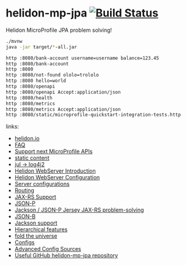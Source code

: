 # helidon-mp-jpa [![Build Status](https://travis-ci.org/daggerok/helidon-mp-jpa.svg?branch=master)](https://travis-ci.org/daggerok/helidon-mp-jpa)
Helidon MicroProfile JPA problem solving!

```bash
./mvnw
java -jar target/*-all.jar

http :8080/bank-account username=username balance=123.45
http :8080/bank-account
http :8080
http :8080/not-found ololo=trololo
http :8080 hello=world
http :8080/openapi
http :8080/openapi Accept:application/json
http :8080/health
http :8080/metrics
http :8080/metrics Accept:application/json
http :8080/static/microprofile-quickstart-integration-tests.http
```

links:

* [helidon.io](https://helidon.io)
* [FAQ](https://github.com/oracle/helidon/wiki/FAQ)
* [Support next MicroProfile APIs](https://github.com/oracle/helidon/wiki/Supported-APIs)
* [static content](https://github.com/oracle/helidon/tree/master/examples/microprofile/mp1_1-static-content)
* [jul -> log4j2](http://logging.apache.org/log4j/2.x/faq.html#which_jars)
* [Helidon WebServer Introduction](https://helidon.io/docs/latest/#/webserver/01_introduction)
* [Helidon WebServer Configuration](https://helidon.io/docs/latest/#/webserver/02_configuration)
* [Server configurations](https://helidon.io/docs/latest/apidocs/index.html?io/helidon/webserver/ServerConfiguration.html)
* [Routing](https://helidon.io/docs/latest/#/webserver/03_routing)
* [JAX-RS Support](https://helidon.io/docs/latest/#/webserver/07_jersey-support)
* [JSON-P](https://helidon.io/docs/latest/#/webserver/08_json-support)
* [Jackson / JSON-P Jersey JAX-RS problem-solving](web-server-jersey-jsonp)
* [JSON-B](https://helidon.io/docs/latest/#/webserver/09_jsonb-support)
* [Jackson support](https://helidon.io/docs/latest/#/webserver/10_jackson-support)
* [Hierarchical features](https://helidon.io/docs/latest/#/config/03_hierarchical-features)
* [fold the universe](https://dzone.com/articles/folding-the-universe-part-iii-java-8-list-and-stre)
* [Configs](https://helidon.io/docs/latest/#/webserver/02_configuration)
* [Advanced Config Sources](https://helidon.io/docs/latest/#/config/06_advanced-configuration)
* [Useful GitHub helidon-mp-jpa repository](https://github.com/ljnelson/helidon-mp-jpa)
